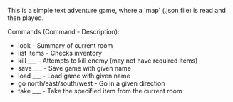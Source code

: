 This is a simple text adventure game, where a 'map' (.json file) is read and then played.

Commands (Command - Description):  
* look - Summary of current room  
* list items - Checks inventory  
* kill ___ - Attempts to kill enemy (may not have required items)  
* save ___ - Save game with given name  
* load ___ - Load game with given name  
* go north/east/south/west - Go in a given direction  
* take ___ - Take the specified item from the current room  
